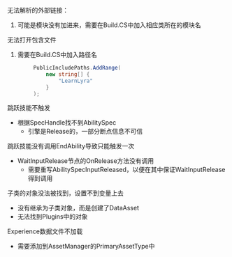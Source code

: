 无法解析的外部链接：

1. 可能是模块没有加进来，需要在Build.CS中加入相应类所在的模块名

无法打开包含文件

1. 需要在Build.CS中加入路径名

   ```c#
   		PublicIncludePaths.AddRange(
   			new string[] {
   				"LearnLyra"
   			}
   		);
   ```


跳跃技能不触发

- 根据SpecHandle找不到AbilitySpec
  - 引擎是Release的，一部分断点信息不可信

跳跃技能没有调用EndAbility导致只能触发一次

- WaitInputRelease节点的OnRelease方法没有调用
  - 需要重写AbilitySpecInputReleased，以便在其中保证WaitInputRelease得到调用

子类的对象没法被找到，设置不到变量上去

- 没有继承为子类对象，而是创建了DataAsset
- 无法找到Plugins中的对象

Experience数据文件不加载

- 需要添加到AssetManager的PrimaryAssetType中